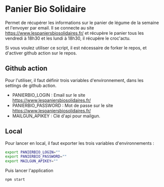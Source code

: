 # Panier Bio Solidaire

Permet de récupérer les informations sur le panier de légume de la semaine et l'envoyer par email.
Il se connecte au site https://www.lespaniersbiosolidaires.fr/ et récupère le panier tous les vendredi à 18h30 et les lundi à 18h30, il récupère le croc'actu.

Si vous voulez utiliser ce script, il est nécessaire de forker le repos, et d'activer github action sur le repos.

## Github action

Pour l'utiliser, il faut définir trois variables d'environnement, dans les settings de github action.
- PANIERBIO_LOGIN : Email sur le site https://www.lespaniersbiosolidaires.fr/
- PANIERBIO_PASSWORD : Mot de passe sur le site https://www.lespaniersbiosolidaires.fr/
- MAILGUN_APIKEY : Clé d'api pour mailgun.


## Local

Pour lancer en local, il faut exporter les trois variables d'environnements :
```sh
export PANIERBIO_LOGIN=""
export PANIERBIO_PASSWORD=""
export MAILGUN_APIKEY=""
```
Puis lancer l'application
```shell
npm start
```


